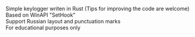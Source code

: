 Simple keylogger writen in Rust (Tips for improving the code are welcome) <br />
Based on WinAPI "SetHook"<br />
Support Russian layout and punctuation marks<br />
For educational purposes only<br />
